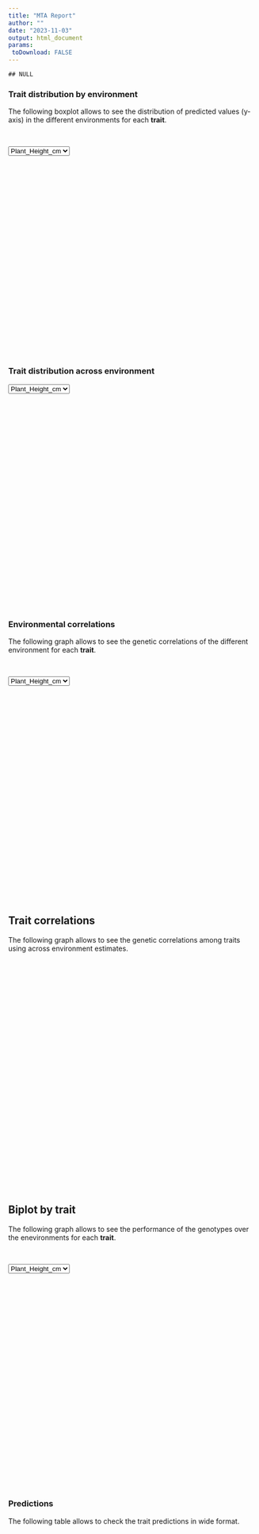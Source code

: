 ```yaml
---
title: "MTA Report"
author: ""
date: "2023-11-03"
output: html_document
params:
 toDownload: FALSE
---
```









```
## NULL
```

### Trait distribution by environment

The following boxplot allows to see the distribution of predicted values (y-axis) in the different environments for each **trait**.

<p>&nbsp;</p>

<!--html_preserve--><div class="form-group shiny-input-container">
<label class="control-label" id="mtaApp_1-traitMta-label" for="mtaApp_1-traitMta"></label>
<div>
<select id="mtaApp_1-traitMta" class="shiny-input-select"><option value="Plant_Height_cm" selected>Plant_Height_cm</option>
<option value="Yield_Mg_ha">Yield_Mg_ha</option></select>
<script type="application/json" data-for="mtaApp_1-traitMta" data-nonempty="">{"plugins":["selectize-plugin-a11y"]}</script>
</div>
</div><!--/html_preserve-->

<!--html_preserve--><div class="plotly html-widget html-widget-output shiny-report-size shiny-report-theme html-fill-item" id="mtaApp_1-oute0d47f760c90efa3" style="width:100%;height:400px;"></div><!--/html_preserve-->

### Trait distribution across environment

<!--html_preserve--><div class="form-group shiny-input-container">
<label class="control-label" id="mtaApp_1-traitMta2-label" for="mtaApp_1-traitMta2"></label>
<div>
<select id="mtaApp_1-traitMta2" class="shiny-input-select"><option value="Plant_Height_cm" selected>Plant_Height_cm</option>
<option value="Yield_Mg_ha">Yield_Mg_ha</option></select>
<script type="application/json" data-for="mtaApp_1-traitMta2" data-nonempty="">{"plugins":["selectize-plugin-a11y"]}</script>
</div>
</div><!--/html_preserve-->

<!--html_preserve--><div class="plotly html-widget html-widget-output shiny-report-size shiny-report-theme html-fill-item" id="mtaApp_1-out83dc43e07110abf2" style="width:100%;height:400px;"></div><!--/html_preserve-->


<p>&nbsp;</p>

### Environmental correlations

The following graph allows to see the genetic correlations of the different environment for each **trait**.

<p>&nbsp;</p>

<!--html_preserve--><div class="form-group shiny-input-container">
<label class="control-label" id="mtaApp_1-traitPredictionsCorrelation-label" for="mtaApp_1-traitPredictionsCorrelation"></label>
<div>
<select id="mtaApp_1-traitPredictionsCorrelation" class="shiny-input-select"><option value="Plant_Height_cm" selected>Plant_Height_cm</option>
<option value="Yield_Mg_ha">Yield_Mg_ha</option></select>
<script type="application/json" data-for="mtaApp_1-traitPredictionsCorrelation" data-nonempty="">{"plugins":["selectize-plugin-a11y"]}</script>
</div>
</div><!--/html_preserve-->


<!--html_preserve--><div class="plotly html-widget html-widget-output shiny-report-size shiny-report-theme html-fill-item" id="mtaApp_1-outb7d75c77a99eb42d" style="width:100%;height:400px;"></div><!--/html_preserve-->

<p>&nbsp;</p>

## Trait correlations

The following graph allows to see the genetic correlations among traits using across environment estimates.

<p>&nbsp;</p>

<!--html_preserve--><div class="plotly html-widget html-widget-output shiny-report-size shiny-report-theme html-fill-item" id="mtaApp_1-out0528dc072cd43e34" style="width:100%;height:400px;"></div><!--/html_preserve-->

<p>&nbsp;</p>

## Biplot by trait

The following graph allows to see the performance of the genotypes over the enevironments for each **trait**.

<p>&nbsp;</p>

<!--html_preserve--><div class="form-group shiny-input-container">
<label class="control-label" id="mtaApp_1-traitBiplot-label" for="mtaApp_1-traitBiplot"></label>
<div>
<select id="mtaApp_1-traitBiplot" class="shiny-input-select"><option value="Plant_Height_cm" selected>Plant_Height_cm</option>
<option value="Yield_Mg_ha">Yield_Mg_ha</option></select>
<script type="application/json" data-for="mtaApp_1-traitBiplot" data-nonempty="">{"plugins":["selectize-plugin-a11y"]}</script>
</div>
</div><!--/html_preserve-->

<!--html_preserve--><div class="plotly html-widget html-widget-output shiny-report-size shiny-report-theme html-fill-item" id="mtaApp_1-outf0f6410c76361a3b" style="width:100%;height:400px;"></div><!--/html_preserve-->


<p>&nbsp;</p>

### Predictions 

The following table allows to check the trait predictions in wide format.

<p>&nbsp;</p>

<!--html_preserve--><div class="datatables html-widget html-widget-output shiny-report-size html-fill-item" id="mtaApp_1-outd263a84b42272cbf" style="width:100%;height:auto;"></div><!--/html_preserve-->




